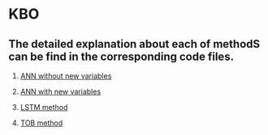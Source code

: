 # KBO

## The detailed explanation about each of methodS can be find in the corresponding code files. 

  1. [ANN without new variables](https://github.com/ShengbinWang/KBO/blob/main/ANNturbine.ipynb)
  
  2. [ANN with new variables](https://github.com/ShengbinWang/KBO/blob/main/ANNturbine_noadd.ipynb)

  3. [LSTM method](https://github.com/ShengbinWang/KBO/blob/main/Turbine_LSTM.ipynb)
 
  4. [TOB method](https://github.com/ShengbinWang/KBO/blob/main/Turbine_TOB.ipynb)

